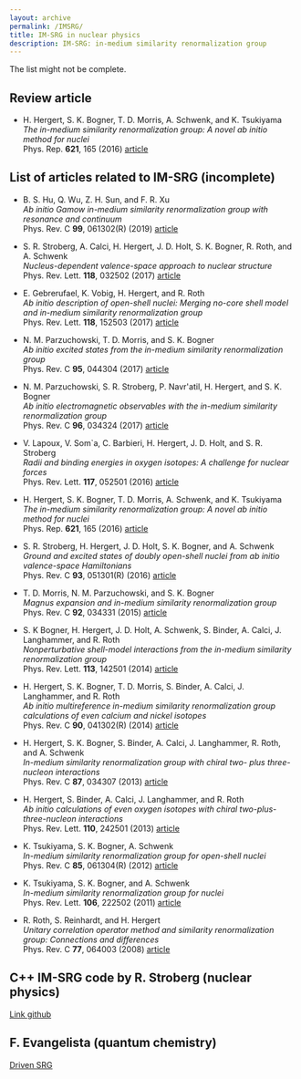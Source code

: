 ```yaml
---
layout: archive
permalink: /IMSRG/
title: IM-SRG in nuclear physics
description: IM-SRG: in-medium similarity renormalization group
---
```



The list might not be complete.

## Review article

- H. Hergert, S. K. Bogner, T. D. Morris, A. Schwenk, and K. Tsukiyama  
  _The in-medium similarity renormalization group: A novel ab initio method for nuclei_  
  Phys. Rep. **621**, 165 (2016) [article](http://dx.doi.org/10.1016/j.physrep.2015.12.007)  


## List of articles related to IM-SRG (incomplete)

- B. S. Hu, Q. Wu, Z. H. Sun, and F. R. Xu  
  _Ab initio Gamow in-medium similarity renormalization group with resonance and continuum_  
  Phys. Rev. C **99**, 061302(R) (2019) [article](https://doi.org/10.1103/PhysRevC.99.061302)  

- S. R. Stroberg, A. Calci, H. Hergert, J. D. Holt, S. K. Bogner, R. Roth, and A. Schwenk  
  _Nucleus-dependent valence-space approach to nuclear structure_  
  Phys. Rev. Lett. **118**, 032502 (2017) [article](http://dx.doi.org/10.1103/PhysRevLett.118.032502)  

- E. Gebrerufael, K. Vobig, H. Hergert, and R. Roth  
  _Ab initio description of open-shell nuclei: Merging no-core shell model and in-medium similarity renormalization group_  
  Phys. Rev. Lett. **118**, 152503 (2017) [article](https://doi.org/10.1103/PhysRevLett.118.152503)  

- N. M. Parzuchowski, T. D. Morris, and S. K. Bogner  
  _Ab initio excited states from the in-medium similarity renormalization group_  
  Phys. Rev. C **95**, 044304 (2017) [article](https://doi.org/10.1103/PhysRevC.95.044304)  

- N. M. Parzuchowski, S. R. Stroberg, P. Navr\'atil, H. Hergert, and S. K. Bogner  
  _Ab initio electromagnetic observables with the in-medium similarity renormalization group_  
  Phys. Rev. C **96**, 034324 (2017) [article](https://doi.org/10.1103/PhysRevC.96.034324)  

- V. Lapoux, V. Som\`a, C. Barbieri, H. Hergert, J. D. Holt, and S. R. Stroberg  
  _Radii and binding energies in oxygen isotopes: A challenge for nuclear forces_  
  Phys. Rev. Lett. **117**, 052501 (2016) [article](http://dx.doi.org/10.1103/PhysRevLett.117.052501)  

- H. Hergert, S. K. Bogner, T. D. Morris, A. Schwenk, and K. Tsukiyama  
  _The in-medium similarity renormalization group: A novel ab initio method for nuclei_  
  Phys. Rep. **621**, 165 (2016) [article](http://dx.doi.org/10.1016/j.physrep.2015.12.007)  

- S. R. Stroberg, H. Hergert, J. D. Holt, S. K. Bogner, and A. Schwenk  
  _Ground and excited states of doubly open-shell nuclei from ab initio valence-space Hamiltonians_  
  Phys. Rev. C **93**, 051301(R) (2016) [article](http://dx.doi.org/10.1103/PhysRevC.93.051301)  

- T. D. Morris, N. M. Parzuchowski, and S. K. Bogner  
  _Magnus expansion and in-medium similarity renormalization group_  
  Phys. Rev. C **92**, 034331 (2015) [article](http://dx.doi.org/10.1103/PhysRevC.92.034331)  

- S. K Bogner, H. Hergert, J. D. Holt, A. Schwenk, S. Binder, A. Calci, J. Langhammer, and R. Roth  
  _Nonperturbative shell-model interactions from the in-medium similarity renormalization group_  
  Phys. Rev. Lett. **113**, 142501 (2014) [article](https://dx.doi.org/10.1103/PhysRevLett.113.142501)  

- H. Hergert, S. K. Bogner, T. D. Morris, S. Binder, A. Calci, J. Langhammer, and R. Roth  
  _Ab initio multireference in-medium similarity renormalization group calculations of even calcium and nickel isotopes_  
  Phys. Rev. C **90**, 041302(R) (2014) [article](http://dx.doi.org/10.1103/PhysRevC.90.041302)  

- H. Hergert, S. K. Bogner, S. Binder, A. Calci, J. Langhammer, R. Roth, and A. Schwenk  
  _In-medium similarity renormalization group with chiral two- plus three-nucleon interactions_  
  Phys. Rev. C **87**, 034307 (2013) [article](https://dx.doi.org/10.1103/PhysRevC.87.034307)  

- H. Hergert, S. Binder, A. Calci, J. Langhammer, and R. Roth  
  _Ab initio calculations of even oxygen isotopes with chiral two-plus-three-nucleon interactions_  
  Phys. Rev. Lett. **110**, 242501 (2013) [article](http://dx.doi.org/10.1103/PhysRevLett.110.242501)  

- K. Tsukiyama, S. K. Bogner, A. Schwenk  
  _In-medium similarity renormalization group for open-shell nuclei_  
  Phys. Rev. C **85**, 061304(R) (2012) [article](https://dx.doi.org/10.1103/PhysRevC.85.061304)  

-  K. Tsukiyama, S. K. Bogner, and A. Schwenk  
  _In-medium similarity renormalization group for nuclei_  
  Phys. Rev. Lett. **106**, 222502 (2011) [article](https://dx.doi.org/10.1103/PhysRevLett.106.222502)  

- R. Roth, S. Reinhardt, and H. Hergert  
  _Unitary correlation operator method and similarity renormalization group: Connections and differences_  
  Phys. Rev. C **77**, 064003 (2008) [article](http://dx.doi.org/10.1103/PhysRevC.77.064003)  


## C++ IM-SRG code by R. Stroberg (nuclear physics)

[Link github](https://github.com/ragnarstroberg)


## F. Evangelista (quantum chemistry)

[Driven SRG](http://www.evangelistalab.org/publications/)


